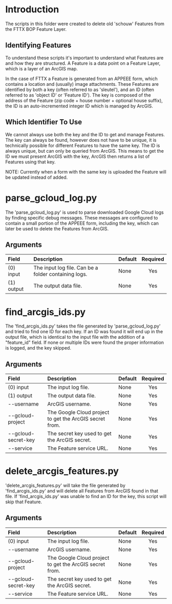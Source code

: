 # Introduction
The scripts in this folder were created to delete old 'schouw' Features from the FTTX BOP Feature Layer.

## Identifying Features
To understand these scripts it's important to understand what Features are and how they are structured. 
A Feature is a data point on a Feature Layer, which is a layer of an ArcGIS map. 

In the case of FTTX a Feature is generated from an APPEEE form, which contains a location 
and (usually) image attachments. These Features are identified by both a key (often referred to as 'sleutel'), 
and an ID (often referred to as 'object ID' or 'Feature ID'). The key is composed of the address of 
the Feature (zip code + house number + optional house suffix), the ID is an auto-incremented integer ID 
which is managed by ArcGIS.

## Which Identifier To Use
We cannot always use both the key and the ID to get and manage Features. The key can always be found, however 
does not have to be unique, it is technically possible for different Features to have the same key. The ID is always 
unique, but can only be queried from ArcGIS. This means to get the ID we must present ArcGIS with the key, ArcGIS 
then returns a list of Features using that key.

NOTE: Currently when a form with the same key is uploaded the Feature will be updated instead of added.

# parse_gcloud_log.py
The 'parse_gcloud_log.py' is used to parse downloaded Google Cloud logs by finding specific debug messages. 
These messages are configured to contain a small portion of the APPEEE form, including the key, which can later be used 
to delete the Features from ArcGIS.

## Arguments
| Field      | Description                                               | Default | Required |
| :--------- | :-------------------------------------------------------- | :------ | :------: |
| (0) input  | The input log file. Can be a folder containing logs.      | None    | Yes      |
| (1) output | The output data file.                                     | None    | Yes      |

# find_arcgis_ids.py
The 'find_arcgis_ids.py' takes the file generated by 'parse_gcloud_log.py' and tried to find one ID for each key.
If an ID was found it will end up in the output file, which is identical to the input file with the addition of 
a "feature_id" field. If none or multiple IDs were found the proper information is logged, and the key skipped.

## Arguments
| Field               | Description                                             | Default | Required |
| :------------------ | :------------------------------------------------------ | :------ | :------: |
| (0) input           | The input log file.                                     | None    | Yes      |
| (1) output          | The output data file.                                   | None    | Yes      |
| --username          | ArcGIS username.                                        | None    | Yes      |
| --gcloud-project    | The Google Cloud project to get the ArcGIS secret from. | None    | Yes      |
| --gcloud-secret-key | The secret key used to get the ArcGIS secret.           | None    | Yes      |
| --service           | The Feature service URL.                                | None    | Yes      |

# delete_arcgis_features.py
'delete_arcgis_features.py' will take the file generated by 'find_arcgis_ids.py' and will delete 
all Features from ArcGIS found in that file. If 'find_arcgis_ids.py' was unable to find an ID for the key, 
this script will skip that Feature.

## Arguments
| Field               | Description                                             | Default | Required |
| :------------------ | :------------------------------------------------------ | :------ | :------: |
| (0) input           | The input log file.                                     | None    | Yes      |
| --username          | ArcGIS username.                                        | None    | Yes      |
| --gcloud-project    | The Google Cloud project to get the ArcGIS secret from. | None    | Yes      |
| --gcloud-secret-key | The secret key used to get the ArcGIS secret.           | None    | Yes      |
| --service           | The Feature service URL.                                | None    | Yes      |